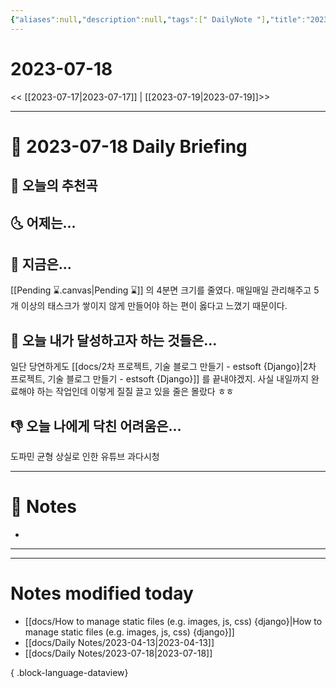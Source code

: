 ```yaml
---
{"aliases":null,"description":null,"tags":[" DailyNote "],"title":"2023-07-18","created":"2023-07-18T15:09:49","updated":"2023-07-18T15:32:26","dg-publish":true,"permalink":"/docs/Daily Notes/2023-07-18/","dgPassFrontmatter":true}
---
```



# 2023-07-18

<< [[2023-07-17\|2023-07-17]] | [[2023-07-19\|2023-07-19]]>>

---

# 📅 2023-07-18 Daily Briefing

## 🎵 오늘의 추천곡

## 🌜 어제는...

## 🙌 지금은...

[[Pending ⌛.canvas\|Pending ⌛]] 의 4분면 크기를 줄였다. 매일매일 관리해주고 5개 이상의 태스크가 쌓이지 않게 만들어야 하는 편이 옳다고 느꼈기 때문이다.

## 🚀 오늘 내가 달성하고자 하는 것들은...

일단 당연하게도 [[docs/2차 프로젝트, 기술 블로그 만들기 - estsoft {Django}\|2차 프로젝트, 기술 블로그 만들기 - estsoft {Django}]] 를 끝내야겠지. 사실 내일까지 완료해야 하는 작업인데 이렇게 질질 끌고 있을 줄은 몰랐다 ㅎㅎ 

## 👎 오늘 나에게 닥친 어려움은...

도파민 균형 상실로 인한 유튜브 과다시청

---

# 📝 Notes

- 

___



---

# Notes modified today

- [[docs/How to manage static files (e.g. images, js, css) {django}\|How to manage static files (e.g. images, js, css) {django}]]
- [[docs/Daily Notes/2023-04-13\|2023-04-13]]
- [[docs/Daily Notes/2023-07-18\|2023-07-18]]

{ .block-language-dataview}
